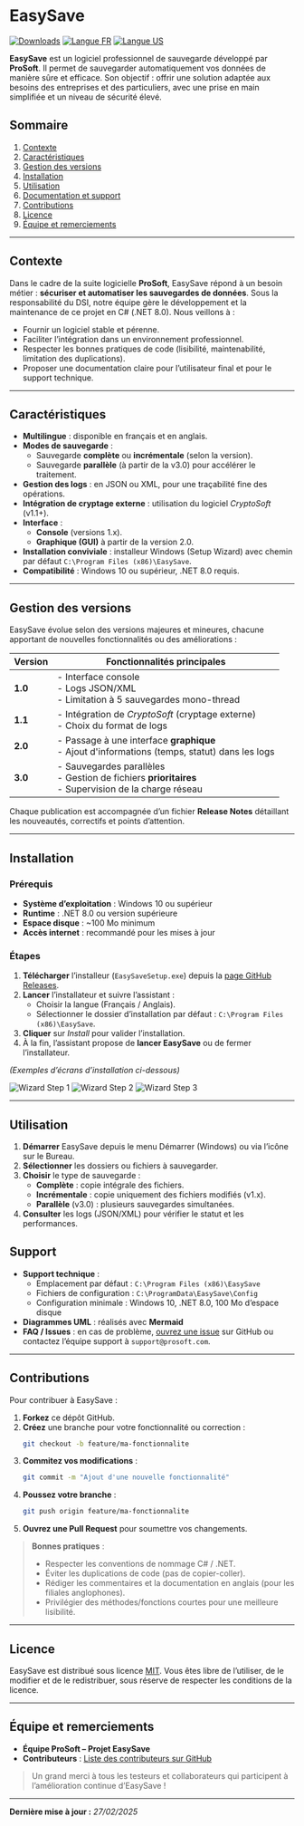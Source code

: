 # EasySave

[![Downloads](https://img.shields.io/github/downloads/EasySaveCesiA3/EasySave/total.svg)](https://github.com/EasySaveCesiA3/EasySave/releases)
[![Langue FR](https://img.shields.io/badge/langue-FR-blue.svg)](#)
[![Langue US](https://img.shields.io/badge/langue-US-blue.svg)](#)

**EasySave** est un logiciel professionnel de sauvegarde développé par **ProSoft**. Il permet de sauvegarder automatiquement vos données de manière sûre et efficace. Son objectif : offrir une solution adaptée aux besoins des entreprises et des particuliers, avec une prise en main simplifiée et un niveau de sécurité élevé.

## Sommaire

1. [Contexte](#contexte)  
2. [Caractéristiques](#caractéristiques)  
3. [Gestion des versions](#gestion-des-versions)  
4. [Installation](#installation)  
5. [Utilisation](#utilisation)  
6. [Documentation et support](#documentation-et-support)  
7. [Contributions](#contributions)  
8. [Licence](#licence)  
9. [Équipe et remerciements](#équipe-et-remerciements)

---

## Contexte

Dans le cadre de la suite logicielle **ProSoft**, EasySave répond à un besoin métier : **sécuriser et automatiser les sauvegardes de données**. Sous la responsabilité du DSI, notre équipe gère le développement et la maintenance de ce projet en C# (.NET 8.0). Nous veillons à :

- Fournir un logiciel stable et pérenne.
- Faciliter l’intégration dans un environnement professionnel.
- Respecter les bonnes pratiques de code (lisibilité, maintenabilité, limitation des duplications).
- Proposer une documentation claire pour l’utilisateur final et pour le support technique.

---

## Caractéristiques

- **Multilingue** : disponible en français et en anglais.
- **Modes de sauvegarde** :
  - Sauvegarde **complète** ou **incrémentale** (selon la version).
  - Sauvegarde **parallèle** (à partir de la v3.0) pour accélérer le traitement.
- **Gestion des logs** : en JSON ou XML, pour une traçabilité fine des opérations.
- **Intégration de cryptage externe** : utilisation du logiciel *CryptoSoft* (v1.1+).
- **Interface** :
  - **Console** (versions 1.x).
  - **Graphique (GUI)** à partir de la version 2.0.
- **Installation conviviale** : installeur Windows (Setup Wizard) avec chemin par défaut `C:\Program Files (x86)\EasySave`.
- **Compatibilité** : Windows 10 ou supérieur, .NET 8.0 requis.

---

## Gestion des versions

EasySave évolue selon des versions majeures et mineures, chacune apportant de nouvelles fonctionnalités ou des améliorations :

| Version | Fonctionnalités principales                                                      |
|---------|----------------------------------------------------------------------------------|
| **1.0** | - Interface console<br>- Logs JSON/XML<br>- Limitation à 5 sauvegardes mono-thread |
| **1.1** | - Intégration de *CryptoSoft* (cryptage externe)<br>- Choix du format de logs      |
| **2.0** | - Passage à une interface **graphique**<br>- Ajout d'informations (temps, statut) dans les logs |
| **3.0** | - Sauvegardes parallèles<br>- Gestion de fichiers **prioritaires**<br>- Supervision de la charge réseau |

Chaque publication est accompagnée d’un fichier **Release Notes** détaillant les nouveautés, correctifs et points d’attention.

---

## Installation

### Prérequis

- **Système d’exploitation** : Windows 10 ou supérieur  
- **Runtime** : .NET 8.0 ou version supérieure  
- **Espace disque** : ~100 Mo minimum  
- **Accès internet** : recommandé pour les mises à jour

### Étapes

1. **Télécharger** l’installeur (`EasySaveSetup.exe`) depuis la [page GitHub Releases](#).
2. **Lancer** l’installateur et suivre l’assistant :
   - Choisir la langue (Français / Anglais).
   - Sélectionner le dossier d’installation par défaut : `C:\Program Files (x86)\EasySave`.
3. **Cliquer** sur *Install* pour valider l’installation.
4. À la fin, l’assistant propose de **lancer EasySave** ou de fermer l’installateur.

*(Exemples d’écrans d’installation ci-dessous)*

![Wizard Step 1](https://via.placeholder.com/400x300?text=Setup+EasySave+v1.0)
![Wizard Step 2](https://via.placeholder.com/400x300?text=Installation+Folder)
![Wizard Step 3](https://via.placeholder.com/400x300?text=Ready+to+Install)

---

## Utilisation

1. **Démarrer** EasySave depuis le menu Démarrer (Windows) ou via l’icône sur le Bureau.
2. **Sélectionner** les dossiers ou fichiers à sauvegarder.
3. **Choisir** le type de sauvegarde :
   - **Complète** : copie intégrale des fichiers.
   - **Incrémentale** : copie uniquement des fichiers modifiés (v1.x).
   - **Parallèle** (v3.0) : plusieurs sauvegardes simultanées.
4. **Consulter** les logs (JSON/XML) pour vérifier le statut et les performances.

## Support

- **Support technique** :  
  - Emplacement par défaut : `C:\Program Files (x86)\EasySave`  
  - Fichiers de configuration : `C:\ProgramData\EasySave\Config`  
  - Configuration minimale : Windows 10, .NET 8.0, 100 Mo d’espace disque
- **Diagrammes UML** : réalisés avec **Mermaid**
- **FAQ / Issues** : en cas de problème, [ouvrez une issue](#) sur GitHub ou contactez l’équipe support à `support@prosoft.com`.

---

## Contributions

Pour contribuer à EasySave :

1. **Forkez** ce dépôt GitHub.
2. **Créez** une branche pour votre fonctionnalité ou correction :
   ```bash
   git checkout -b feature/ma-fonctionnalite
   ```
3. **Commitez vos modifications** :
   ```bash
   git commit -m "Ajout d'une nouvelle fonctionnalité"
   ```
4. **Poussez votre branche** :
   ```bash
   git push origin feature/ma-fonctionnalite
   ```
5. **Ouvrez une Pull Request** pour soumettre vos changements.

> **Bonnes pratiques** :  
> - Respecter les conventions de nommage C# / .NET.  
> - Éviter les duplications de code (pas de copier-coller).  
> - Rédiger les commentaires et la documentation en anglais (pour les filiales anglophones).  
> - Privilégier des méthodes/fonctions courtes pour une meilleure lisibilité.

---

## Licence

EasySave est distribué sous licence [MIT](LICENSE). Vous êtes libre de l’utiliser, de le modifier et de le redistribuer, sous réserve de respecter les conditions de la licence.

---

## Équipe et remerciements

- **Équipe ProSoft – Projet EasySave**
- **Contributeurs** : [Liste des contributeurs sur GitHub](#)

> Un grand merci à tous les testeurs et collaborateurs qui participent à l’amélioration continue d’EasySave !

---

**Dernière mise à jour :** *27/02/2025*
